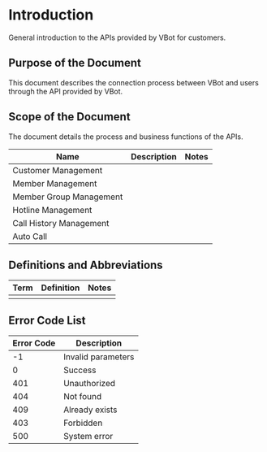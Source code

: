 # Introduction

General introduction to the APIs provided by VBot for customers.

## Purpose of the Document

This document describes the connection process between VBot and users through the API provided by VBot.

## Scope of the Document

The document details the process and business functions of the APIs.

| Name                    | Description | Notes |
|-------------------------|-------------|-------|
| Customer Management     |             |       |
| Member Management       |             |       |
| Member Group Management |             |       |
| Hotline Management      |             |       |
| Call History Management |             |       |
| Auto Call               |             |       |

## Definitions and Abbreviations

| Term   | Definition | Notes |
|--------|------------|-------|
|        |            |       |

## Error Code List

| Error Code | Description        |
|------------|--------------------|
| -1         | Invalid parameters |
| 0          | Success            |
| 401        | Unauthorized       |
| 404        | Not found          |
| 409        | Already exists     |
| 403        | Forbidden          |
| 500        | System error       |

